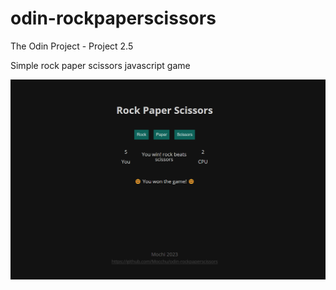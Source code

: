 # odin-rockpaperscissors

The Odin Project - Project 2.5

Simple rock paper scissors javascript game

![Screenshot](img/screenshot.png)
